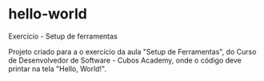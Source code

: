 # hello-world
Exercício - Setup de ferramentas

Projeto criado para a o exercício da aula "Setup de Ferramentas", do Curso de Desenvolvedor de Software - Cubos Academy, onde o código deve printar na tela "Hello, World!".